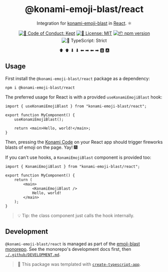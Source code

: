 <h1 align="center">@konami-emoji-blast/react</h1>

<p align="center">
  Integration for <a href="https://github.com/JoshuaKGoldberg/emoji-blast/packages/konami-emoji-blast">konami-emoji-blast</a> in <a href="https://react.dev">React</a>.
  ⚛️
</p>

<p align="center">
	<a href="https://github.com/JoshuaKGoldberg/emoji-blast/blob/main/.github/CODE_OF_CONDUCT.md" target="_blank"><img alt="🤝 Code of Conduct: Kept" src="https://img.shields.io/badge/%F0%9F%A4%9D_code_of_conduct-kept-21bb42" /></a>
	<a href="https://github.com/JoshuaKGoldberg/konami-emoji-blast/blob/main/LICENSE.md" target="_blank"><img alt="📝 License: MIT" src="https://img.shields.io/badge/%F0%9F%93%9D_license-MIT-21bb42.svg"></a>
	<a href="http://npmjs.com/package/@konami-emoji-blast/react"><img alt="📦 npm version" src="https://img.shields.io/npm/v/@konami-emoji-blast/react?color=21bb42&label=%F0%9F%93%A6%20npm" /></a>
	<img alt="💪 TypeScript: Strict" src="https://img.shields.io/badge/%F0%9F%92%AA_typescript-strict-21bb42.svg" />
</p>

<p align="center">
	⬆ ⬆ ⬇ ⬇ ⬅ ➡ ⬅ ➡ 🅱 🅰
</p>

## Usage

First install the `@konami-emoji-blast/react` package as a dependency:

```shell
npm i @konami-emoji-blast/react
```

The preferred usage for React is with a provided `useKonamiEmojiBlast` hook:

```tsx
import { useKonamiEmojiBlast } from "konami-emoji-blast/react";

export function MyComponent() {
	useKonamiEmojiBlast();

	return <main>Hello, world!</main>;
}
```

Then, pressing the [Konami Code](https://en.wikipedia.org/wiki/Konami_Code) on your React app should trigger fireworks blasts of emoji on the page.
Yay! 🎆

If you can't use hooks, a `KonamiEmojiBlast` component is provided too:

```tsx
import { KonamiEmojiBlast } from "konami-emoji-blast/react";

export function MyComponent() {
	return (
		<main>
			<KonamiEmojiBlast />
			Hello, world!
		</main>
	);
}
```

> 💡 Tip: the class component just calls the hook internally.

## Development

`@konami-emoji-blast/react` is managed as part of the <a href="https://github.com/JoshuaKGoldberg/emoji-blast">emoji-blast monorepo</a>.
See the monorepo's development docs first, then [`./.github/DEVELOPMENT.md`](.github/DEVELOPMENT.md).

> 💙 This package was templated with [`create-typescript-app`](https://github.com/JoshuaKGoldberg/create-typescript-app).
